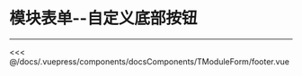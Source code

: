 # 模块表单--自定义底部按钮

---

<common-code-format isShowModule>
  <docsComponents-TModuleForm-footer slot="source"></docsComponents-TModuleForm-footer>
 <<< @/docs/.vuepress/components/docsComponents/TModuleForm/footer.vue
</common-code-format>
